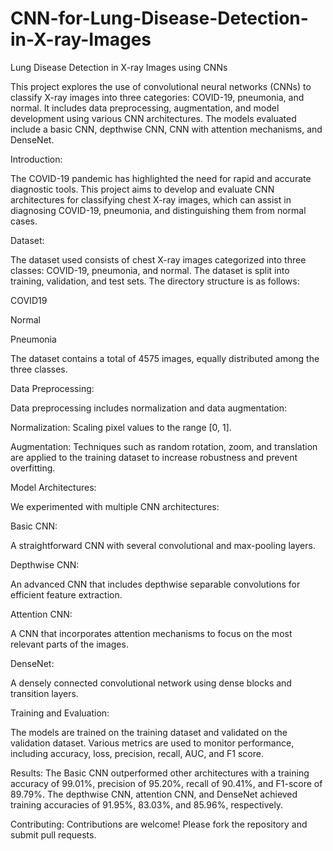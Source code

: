 # CNN-for-Lung-Disease-Detection-in-X-ray-Images
Lung Disease Detection in X-ray Images using CNNs

This project explores the use of convolutional neural networks (CNNs) to classify X-ray images into three categories: COVID-19, pneumonia, and normal. It includes data preprocessing, augmentation, and model development using various CNN architectures. The models evaluated include a basic CNN, depthwise CNN, CNN with attention mechanisms, and DenseNet.


Introduction:

The COVID-19 pandemic has highlighted the need for rapid and accurate diagnostic tools. This project aims to develop and evaluate CNN architectures for classifying chest X-ray images, which can assist in diagnosing COVID-19, pneumonia, and distinguishing them from normal cases.


Dataset:

The dataset used consists of chest X-ray images categorized into three classes: COVID-19, pneumonia, and normal. The dataset is split into training, validation, and test sets. The directory structure is as follows:


COVID19

Normal

Pneumonia

The dataset contains a total of 4575 images, equally distributed among the three classes.


Data Preprocessing:

Data preprocessing includes normalization and data augmentation:

Normalization: 
Scaling pixel values to the range [0, 1].

Augmentation: 
Techniques such as random rotation, zoom, and translation are applied to the training dataset to increase robustness and prevent overfitting.


Model Architectures:

We experimented with multiple CNN architectures:


Basic CNN: 

A straightforward CNN with several convolutional and max-pooling layers.

Depthwise CNN: 

An advanced CNN that includes depthwise separable convolutions for efficient feature extraction.

Attention CNN: 

A CNN that incorporates attention mechanisms to focus on the most relevant parts of the images.

DenseNet: 

A densely connected convolutional network using dense blocks and transition layers.


Training and Evaluation: 

The models are trained on the training dataset and validated on the validation dataset. Various metrics are used to monitor performance, including accuracy, loss, precision, recall, AUC, and F1 score.

Results: 
The Basic CNN outperformed other architectures with a training accuracy of 99.01%, precision of 95.20%, recall of 90.41%, and F1-score of 89.79%. The depthwise CNN, attention CNN, and DenseNet achieved training accuracies of 91.95%, 83.03%, and 85.96%, respectively.

Contributing: 
Contributions are welcome! Please fork the repository and submit pull requests.

